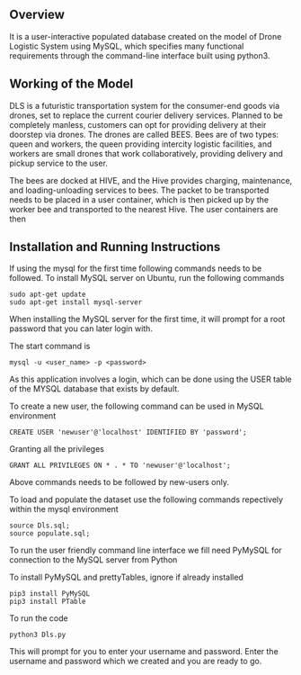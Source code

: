 ## Overview

It is a user-interactive populated database created on the model of Drone Logistic System using MySQL, which specifies many functional requirements through the command-line interface built using python3.

## Working of the Model
DLS is a futuristic transportation system for the consumer-end goods via drones, set to replace the current courier delivery services. Planned to be completely manless, customers can opt for providing delivery at their doorstep via drones. The drones are called BEES. Bees are of two types: queen and workers, the queen providing intercity logistic facilities, and workers are small drones that work collaboratively, providing delivery and pickup service to the user.   

The bees are docked at HIVE, and the Hive provides charging, maintenance, and loading-unloading services to bees. The packet
to be transported needs to be placed in a user container, which is then picked up by the worker bee and transported to the nearest Hive. The user containers are then

## Installation and Running Instructions

If using the mysql for the first time following commands needs to be followed. To install MySQL server on Ubuntu, run the following commands

```
sudo apt-get update
sudo apt-get install mysql-server
```

When installing the MySQL server for the first time, it will prompt for a root password that you can later login with. 

The start command is
```
mysql -u <user_name> -p <password>
```

As this application involves a login, which can be done using the USER table of the MYSQL database that exists by default. 

To create a new user, the following command can be used in MySQL environment 
```
CREATE USER 'newuser'@'localhost' IDENTIFIED BY 'password';
```

Granting all the privileges
```
GRANT ALL PRIVILEGES ON * . * TO 'newuser'@'localhost';
```
Above commands needs to be followed by new-users only.

To load and populate the dataset use the following commands repectively within the mysql environment 

```
source Dls.sql;
source populate.sql;
```

To run the user friendly command line interface we fill need PyMySQL for connection to the MySQL server from Python

To install PyMySQL and prettyTables, ignore if already installed  

```
pip3 install PyMySQL
pip3 install PTable
```

To run the code 

```
python3 Dls.py
```

This will prompt for you to enter your username and password. Enter the username and password which we created and you are ready to go.

